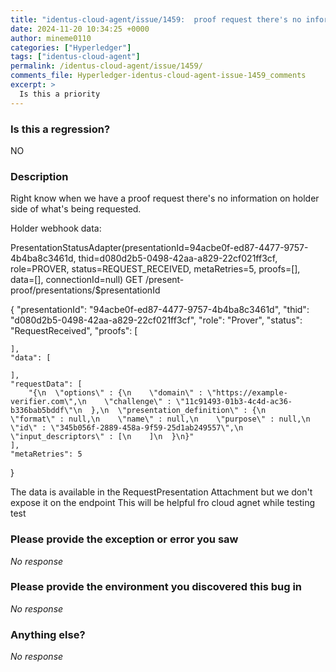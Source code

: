 ```yaml
---
title: "identus-cloud-agent/issue/1459:  proof request there's no information on holder "
date: 2024-11-20 10:34:25 +0000
author: mineme0110
categories: ["Hyperledger"]
tags: ["identus-cloud-agent"]
permalink: /identus-cloud-agent/issue/1459/
comments_file: Hyperledger-identus-cloud-agent-issue-1459_comments
excerpt: >
  Is this a priority
---
```

### Is this a regression?

NO

### Description

Right know when we have a proof request there's no information on holder side of what's being requested. 

Holder webhook data:

PresentationStatusAdapter(presentationId=94acbe0f-ed87-4477-9757-4b4ba8c3461d, thid=d080d2b5-0498-42aa-a829-22cf021ff3cf, role=PROVER, status=REQUEST_RECEIVED, metaRetries=5, proofs=[], data=[], connectionId=null)
GET /present-proof/presentations/$presentationId

{
    "presentationId": "94acbe0f-ed87-4477-9757-4b4ba8c3461d",
    "thid": "d080d2b5-0498-42aa-a829-22cf021ff3cf",
    "role": "Prover",
    "status": "RequestReceived",
    "proofs": [
        
    ],
    "data": [
        
    ],
    "requestData": [
        "{\n  \"options\" : {\n    \"domain\" : \"https://example-verifier.com\",\n    \"challenge\" : \"11c91493-01b3-4c4d-ac36-b336bab5bddf\"\n  },\n  \"presentation_definition\" : {\n    \"format\" : null,\n    \"name\" : null,\n    \"purpose\" : null,\n    \"id\" : \"345b056f-2889-458a-9f59-25d1ab249557\",\n    \"input_descriptors\" : [\n    ]\n  }\n}"
    ],
    "metaRetries": 5
}

The data is available in the RequestPresentation Attachment but we don't expose it on the endpoint 
This will be helpful fro cloud agnet  while testing test 


### Please provide the exception or error you saw

_No response_

### Please provide the environment you discovered this bug in

_No response_

### Anything else?

_No response_